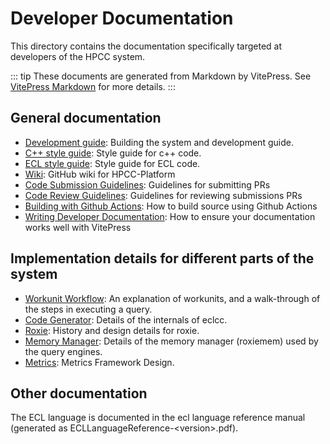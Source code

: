 # Developer Documentation

This directory contains the documentation specifically targeted at developers of the HPCC system.  

::: tip
These documents are generated from Markdown by VitePress.  See [VitePress Markdown](https://vitepress.vuejs.org/guide/markdown) for more details.
:::

## General documentation

-   [Development guide](Development.md): Building the system and development guide.
-   [C++ style guide](StyleGuide.md): Style guide for c++ code.
-   [ECL style guide](/ecllibrary/StyleGuide.md): Style guide for ECL code.
-   [Wiki](https://github.com/hpcc-systems/HPCC-Platform/wiki):  GitHub wiki for HPCC-Platform
-   [Code Submission Guidelines](CodeSubmissions.md):  Guidelines for submitting PRs
-   [Code Review Guidelines](CodeReviews.md):  Guidelines for reviewing submissions PRs
-   [Building with Github Actions](UserBuildAssets.md): How to build source using Github Actions
-   [Writing Developer Documentation](DevDocs.md): How to ensure your documentation works well with VitePress

## Implementation details for different parts of the system

-   [Workunit Workflow](Workunits.md): An explanation of workunits, and a walk-through of the steps in executing a query.
-   [Code Generator](CodeGenerator.md): Details of the internals of eclcc.
-   [Roxie](roxie.md): History and design details for roxie.
-   [Memory Manager](MemoryManager.md): Details of the memory manager (roxiemem) used by the query engines.
-   [Metrics](Metrics.md): Metrics Framework Design.

## Other documentation

The ECL language is documented in the ecl language reference manual (generated as ECLLanguageReference-\<version\>.pdf).
